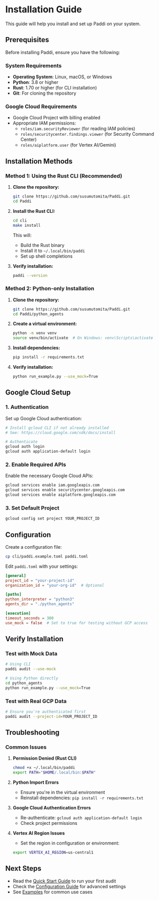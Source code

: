 # Installation Guide

This guide will help you install and set up Paddi on your system.

## Prerequisites

Before installing Paddi, ensure you have the following:

### System Requirements
- **Operating System**: Linux, macOS, or Windows
- **Python**: 3.8 or higher
- **Rust**: 1.70 or higher (for CLI installation)
- **Git**: For cloning the repository

### Google Cloud Requirements
- Google Cloud Project with billing enabled
- Appropriate IAM permissions:
  - `roles/iam.securityReviewer` (for reading IAM policies)
  - `roles/securitycenter.findings.viewer` (for Security Command Center)
  - `roles/aiplatform.user` (for Vertex AI/Gemini)

## Installation Methods

### Method 1: Using the Rust CLI (Recommended)

1. **Clone the repository:**
   ```bash
   git clone https://github.com/susumutomita/Paddi.git
   cd Paddi
   ```

2. **Install the Rust CLI:**
   ```bash
   cd cli
   make install
   ```

   This will:
   - Build the Rust binary
   - Install it to `~/.local/bin/paddi`
   - Set up shell completions

3. **Verify installation:**
   ```bash
   paddi --version
   ```

### Method 2: Python-only Installation

1. **Clone the repository:**
   ```bash
   git clone https://github.com/susumutomita/Paddi.git
   cd Paddi/python_agents
   ```

2. **Create a virtual environment:**
   ```bash
   python -m venv venv
   source venv/bin/activate  # On Windows: venv\Scripts\activate
   ```

3. **Install dependencies:**
   ```bash
   pip install -r requirements.txt
   ```

4. **Verify installation:**
   ```bash
   python run_example.py --use_mock=True
   ```

## Google Cloud Setup

### 1. Authentication

Set up Google Cloud authentication:

```bash
# Install gcloud CLI if not already installed
# See: https://cloud.google.com/sdk/docs/install

# Authenticate
gcloud auth login
gcloud auth application-default login
```

### 2. Enable Required APIs

Enable the necessary Google Cloud APIs:

```bash
gcloud services enable iam.googleapis.com
gcloud services enable securitycenter.googleapis.com
gcloud services enable aiplatform.googleapis.com
```

### 3. Set Default Project

```bash
gcloud config set project YOUR_PROJECT_ID
```

## Configuration

Create a configuration file:

```bash
cp cli/paddi.example.toml paddi.toml
```

Edit `paddi.toml` with your settings:

```toml
[general]
project_id = "your-project-id"
organization_id = "your-org-id"  # Optional

[paths]
python_interpreter = "python3"
agents_dir = "./python_agents"

[execution]
timeout_seconds = 300
use_mock = false  # Set to true for testing without GCP access
```

## Verify Installation

### Test with Mock Data

```bash
# Using CLI
paddi audit --use-mock

# Using Python directly
cd python_agents
python run_example.py --use_mock=True
```

### Test with Real GCP Data

```bash
# Ensure you're authenticated first
paddi audit --project-id=YOUR_PROJECT_ID
```

## Troubleshooting

### Common Issues

1. **Permission Denied (Rust CLI)**
   ```bash
   chmod +x ~/.local/bin/paddi
   export PATH="$HOME/.local/bin:$PATH"
   ```

2. **Python Import Errors**
   - Ensure you're in the virtual environment
   - Reinstall dependencies: `pip install -r requirements.txt`

3. **Google Cloud Authentication Errors**
   - Re-authenticate: `gcloud auth application-default login`
   - Check project permissions

4. **Vertex AI Region Issues**
   - Set the region in configuration or environment:
   ```bash
   export VERTEX_AI_REGION=us-central1
   ```

## Next Steps

- Read the [Quick Start Guide](quick-start.md) to run your first audit
- Check the [Configuration Guide](configuration.md) for advanced settings
- See [Examples](../examples/basic-audit.md) for common use cases